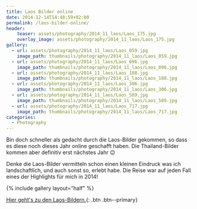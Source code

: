 ```yaml
---
title: Laos Bilder online
date: 2014-12-14T14:48:59+02:00
permalink: /laos-bilder-online/
header:
    teaser: assets/photography/2014_11_laos/Laos_175.jpg
    overlay_image: assets/photography/2014_11_laos/Laos_175.jpg
gallery:
  - url: assets/photography/2014_11_laos/Laos_059.jpg
    image_path: thumbnails/photography/2014_11_laos/Laos_059.jpg
  - url: assets/photography/2014_11_laos/Laos_096.jpg
    image_path: thumbnails/photography/2014_11_laos/Laos_096.jpg
  - url: assets/photography/2014_11_laos/Laos_188.jpg
    image_path: thumbnails/photography/2014_11_laos/Laos_188.jpg
  - url: assets/photography/2014_11_laos/Laos_306.jpg 
    image_path: thumbnails/photography/2014_11_laos/Laos_306.jpg
  - url: assets/photography/2014_11_laos/Laos_589.jpg
    image_path: thumbnails/photography/2014_11_laos/Laos_589.jpg
  - url: assets/photography/2014_11_laos/Laos_717.jpg
    image_path: thumbnails/photography/2014_11_laos/Laos_717.jpg
categories:
  - Photography
---
```

Bin doch schneller als gedacht durch die Laos-Bilder gekommen, so dass es diese noch dieses Jahr online geschafft haben. 
Die Thailand-Bilder kommen aber definitiv erst nächstes Jahr 😉

Denke die Laos-Bilder vermitteln schon einen kleinen Eindruck was ich landschaftlich, und auch sonst so, erlebt habe. 
Die Reise war auf jeden Fall eines der Highlights für mich in 2014!

{% include gallery layout="half" %}

[Hier geht's zu den Laos-Bildern.](/photography/laos-2014/ "Laos 2014"){: .btn .btn--primary}
